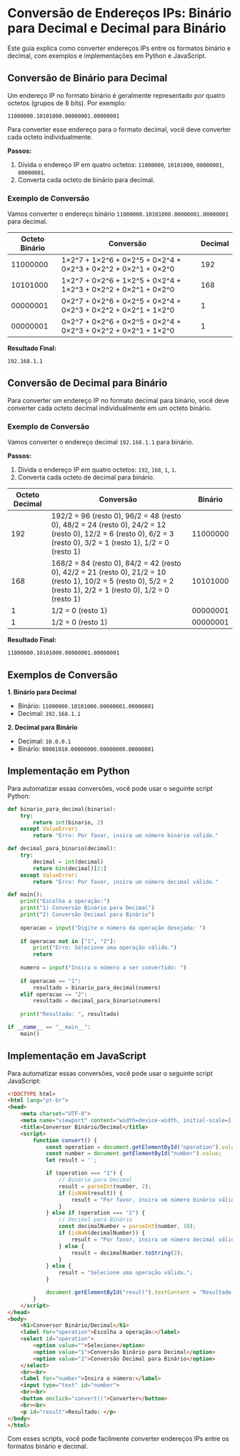 
# Conversão de Endereços IPs: Binário para Decimal e Decimal para Binário

Este guia explica como converter endereços IPs entre os formatos binário e decimal, com exemplos e implementações em Python e JavaScript.

## Conversão de Binário para Decimal

Um endereço IP no formato binário é geralmente representado por quatro octetos (grupos de 8 bits). Por exemplo:
```
11000000.10101000.00000001.00000001
```
Para converter esse endereço para o formato decimal, você deve converter cada octeto individualmente.

**Passos:**
1. Divida o endereço IP em quatro octetos: `11000000`, `10101000`, `00000001`, `00000001`.
2. Converta cada octeto de binário para decimal.

### Exemplo de Conversão
Vamos converter o endereço binário `11000000.10101000.00000001.00000001` para decimal.

| Octeto Binário | Conversão   | Decimal |
| -------------- | ----------- | ------- |
| 11000000       | 1×2^7 + 1×2^6 + 0×2^5 + 0×2^4 + 0×2^3 + 0×2^2 + 0×2^1 + 0×2^0 | 192     |
| 10101000       | 1×2^7 + 0×2^6 + 1×2^5 + 0×2^4 + 1×2^3 + 0×2^2 + 0×2^1 + 0×2^0 | 168     |
| 00000001       | 0×2^7 + 0×2^6 + 0×2^5 + 0×2^4 + 0×2^3 + 0×2^2 + 0×2^1 + 1×2^0 | 1       |
| 00000001       | 0×2^7 + 0×2^6 + 0×2^5 + 0×2^4 + 0×2^3 + 0×2^2 + 0×2^1 + 1×2^0 | 1       |

**Resultado Final:**
```
192.168.1.1
```

## Conversão de Decimal para Binário

Para converter um endereço IP no formato decimal para binário, você deve converter cada octeto decimal individualmente em um octeto binário.

### Exemplo de Conversão
Vamos converter o endereço decimal `192.168.1.1` para binário.

**Passos:**
1. Divida o endereço IP em quatro octetos: `192`, `168`, `1`, `1`.
2. Converta cada octeto de decimal para binário.

| Octeto Decimal | Conversão       | Binário   |
| -------------- | --------------- | --------- |
| 192            | 192/2 = 96 (resto 0), 96/2 = 48 (resto 0), 48/2 = 24 (resto 0), 24/2 = 12 (resto 0), 12/2 = 6 (resto 0), 6/2 = 3 (resto 0), 3/2 = 1 (resto 1), 1/2 = 0 (resto 1)  | 11000000 |
| 168            | 168/2 = 84 (resto 0), 84/2 = 42 (resto 0), 42/2 = 21 (resto 0), 21/2 = 10 (resto 1), 10/2 = 5 (resto 0), 5/2 = 2 (resto 1), 2/2 = 1 (resto 0), 1/2 = 0 (resto 1) | 10101000 |
| 1              | 1/2 = 0 (resto 1)                                                                                                 | 00000001 |
| 1              | 1/2 = 0 (resto 1)                                                                                                 | 00000001 |

**Resultado Final:**
```
11000000.10101000.00000001.00000001
```

## Exemplos de Conversão

**1. Binário para Decimal**
- Binário: `11000000.10101000.00000001.00000001`
- Decimal: `192.168.1.1`

**2. Decimal para Binário**
- Decimal: `10.0.0.1`
- Binário: `00001010.00000000.00000000.00000001`

## Implementação em Python

Para automatizar essas conversões, você pode usar o seguinte script Python:

```python
def binario_para_decimal(binario):
    try:
        return int(binario, 2)
    except ValueError:
        return "Erro: Por favor, insira um número binário válido."

def decimal_para_binario(decimal):
    try:
        decimal = int(decimal)
        return bin(decimal)[2:]
    except ValueError:
        return "Erro: Por favor, insira um número decimal válido."

def main():
    print("Escolha a operação:")
    print("1) Conversão Binário para Decimal")
    print("2) Conversão Decimal para Binário")
    
    operacao = input("Digite o número da operação desejada: ")
    
    if operacao not in ["1", "2"]:
        print("Erro: Selecione uma operação válida.")
        return
    
    numero = input("Insira o número a ser convertido: ")
    
    if operacao == "1":
        resultado = binario_para_decimal(numero)
    elif operacao == "2":
        resultado = decimal_para_binario(numero)
    
    print("Resultado: ", resultado)

if __name__ == "__main__":
    main()

```

## Implementação em JavaScript

Para automatizar essas conversões, você pode usar o seguinte script JavaScript:

```html
<!DOCTYPE html>
<html lang="pt-br">
<head>
    <meta charset="UTF-8">
    <meta name="viewport" content="width=device-width, initial-scale=1.0">
    <title>Conversor Binário/Decimal</title>
    <script>
        function convert() {
            const operation = document.getElementById("operation").value;
            const number = document.getElementById("number").value;
            let result = '';

            if (operation === "1") {
                // Binário para Decimal
                result = parseInt(number, 2);
                if (isNaN(result)) {
                    result = "Por favor, insira um número binário válido.";
                }
            } else if (operation === "2") {
                // Decimal para Binário
                const decimalNumber = parseInt(number, 10);
                if (isNaN(decimalNumber)) {
                    result = "Por favor, insira um número decimal válido.";
                } else {
                    result = decimalNumber.toString(2);
                }
            } else {
                result = "Selecione uma operação válida.";
            }

            document.getElementById("result").textContent = "Resultado: " + result;
        }
    </script>
</head>
<body>
    <h1>Conversor Binário/Decimal</h1>
    <label for="operation">Escolha a operação:</label>
    <select id="operation">
        <option value="">Selecione</option>
        <option value="1">Conversão Binário para Decimal</option>
        <option value="2">Conversão Decimal para Binário</option>
    </select>
    <br><br>
    <label for="number">Insira o número:</label>
    <input type="text" id="number">
    <br><br>
    <button onclick="convert()">Converter</button>
    <br><br>
    <p id="result">Resultado: </p>
</body>
</html>

```

Com esses scripts, você pode facilmente converter endereços IPs entre os formatos binário e decimal.
